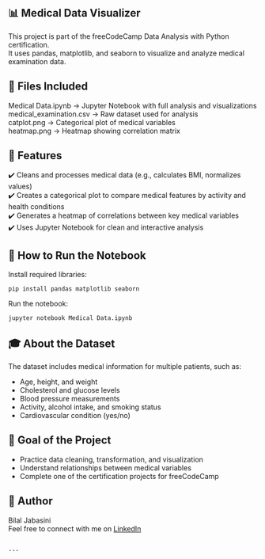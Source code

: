 ## 📊 Medical Data Visualizer  
This project is part of the freeCodeCamp Data Analysis with Python certification.  
It uses pandas, matplotlib, and seaborn to visualize and analyze medical examination data.

## 📁 Files Included  
Medical Data.ipynb → Jupyter Notebook with full analysis and visualizations  
medical_examination.csv → Raw dataset used for analysis  
catplot.png → Categorical plot of medical variables  
heatmap.png → Heatmap showing correlation matrix

## 📌 Features  
✔️ Cleans and processes medical data (e.g., calculates BMI, normalizes values)  
✔️ Creates a categorical plot to compare medical features by activity and health conditions  
✔️ Generates a heatmap of correlations between key medical variables  
✔️ Uses Jupyter Notebook for clean and interactive analysis

## 🧪 How to Run the Notebook  
Install required libraries:
```
pip install pandas matplotlib seaborn
```
Run the notebook:
```
jupyter notebook Medical Data.ipynb
```
## 🎓 About the Dataset  
The dataset includes medical information for multiple patients, such as:

- Age, height, and weight  
- Cholesterol and glucose levels  
- Blood pressure measurements  
- Activity, alcohol intake, and smoking status  
- Cardiovascular condition (yes/no)

## 🎯 Goal of the Project  
- Practice data cleaning, transformation, and visualization  
- Understand relationships between medical variables  
- Complete one of the certification projects for freeCodeCamp  

## 🙋 Author  
Bilal Jabasini  
Feel free to connect with me on [LinkedIn](https://www.linkedin.com/in/bilaljabasini)
```

---
